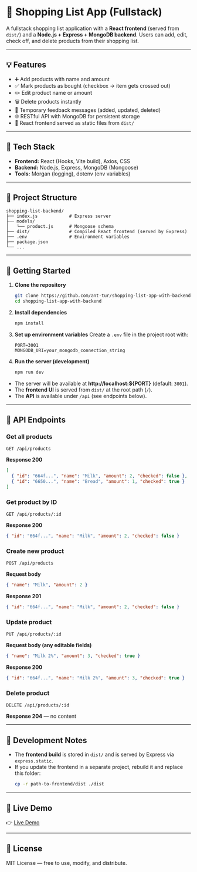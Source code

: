# 🛒 Shopping List App (Fullstack)

A fullstack shopping list application with a **React frontend** (served from `dist/`) and a **Node.js + Express + MongoDB backend**.
Users can add, edit, check off, and delete products from their shopping list.

---

## 💡 Features

- ➕ Add products with name and amount
- ✅ Mark products as bought (checkbox → item gets crossed out)
- ✏️ Edit product name or amount
- 🗑 Delete products instantly
- 🔔 Temporary feedback messages (added, updated, deleted)
- 🌐 RESTful API with MongoDB for persistent storage
- 🎨 React frontend served as static files from `dist/`

---

## 🔧 Tech Stack

- **Frontend:** React (Hooks, Vite build), Axios, CSS
- **Backend:** Node.js, Express, MongoDB (Mongoose)
- **Tools:** Morgan (logging), dotenv (env variables)

---

## 📂 Project Structure

```text
shopping-list-backend/
├── index.js            # Express server
├── models/
│   └── product.js      # Mongoose schema
├── dist/               # Compiled React frontend (served by Express)
├── .env                # Environment variables
├── package.json
└── ...
```

---

## 🚀 Getting Started

1. **Clone the repository**

   ```bash
   git clone https://github.com/ant-tur/shopping-list-app-with-backend
   cd shopping-list-app-with-backend
   ```

2. **Install dependencies**

   ```bash
   npm install
   ```

3. **Set up environment variables**
   Create a `.env` file in the project root with:

   ```env
   PORT=3001
   MONGODB_URI=your_mongodb_connection_string
   ```

4. **Run the server (development)**

   ```bash
   npm run dev
   ```

- The server will be available at **http://localhost:${PORT}** (default: `3001`).
- The **frontend UI** is served from `dist/` at the root path (`/`).
- The **API** is available under `/api` (see endpoints below).

---

## 📡 API Endpoints

### Get all products

`GET /api/products`

**Response 200**

```json
[
  { "id": "664f...", "name": "Milk", "amount": 2, "checked": false },
  { "id": "6650...", "name": "Bread", "amount": 1, "checked": true }
]
```

### Get product by ID

`GET /api/products/:id`

**Response 200**

```json
{ "id": "664f...", "name": "Milk", "amount": 2, "checked": false }
```

### Create new product

`POST /api/products`

**Request body**

```json
{ "name": "Milk", "amount": 2 }
```

**Response 201**

```json
{ "id": "664f...", "name": "Milk", "amount": 2, "checked": false }
```

### Update product

`PUT /api/products/:id`

**Request body (any editable fields)**

```json
{ "name": "Milk 2%", "amount": 3, "checked": true }
```

**Response 200**

```json
{ "id": "664f...", "name": "Milk 2%", "amount": 3, "checked": true }
```

### Delete product

`DELETE /api/products/:id`

**Response 204** — no content

---

## 🧩 Development Notes

- The **frontend build** is stored in `dist/` and is served by Express via `express.static`.
- If you update the frontend in a separate project, rebuild it and replace this folder:
  ```bash
  cp -r path-to-frontend/dist ./dist
  ```

---

## 🔗 Live Demo

👉 [Live Demo](https://shopping-list-app-with-backend.onrender.com/)

---

## 📜 License

MIT License — free to use, modify, and distribute.
